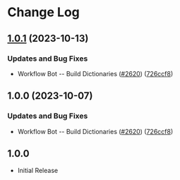# Change Log

## [1.0.1](https://github.com/kevintraver/cspell-dicts/compare/@cspell/dict-scientific-terms-gb-v1.0.0...@cspell/dict-scientific-terms-gb@1.0.1) (2023-10-13)


### Updates and Bug Fixes

* Workflow Bot -- Build Dictionaries ([#2620](https://github.com/kevintraver/cspell-dicts/issues/2620)) ([726ccf8](https://github.com/kevintraver/cspell-dicts/commit/726ccf82e0ab0a672d51ec4131184b9b007ee2f6))

## 1.0.0 (2023-10-07)


### Updates and Bug Fixes

* Workflow Bot -- Build Dictionaries ([#2620](https://github.com/streetsidesoftware/cspell-dicts/issues/2620)) ([726ccf8](https://github.com/streetsidesoftware/cspell-dicts/commit/726ccf82e0ab0a672d51ec4131184b9b007ee2f6))

## 1.0.0

- Initial Release
